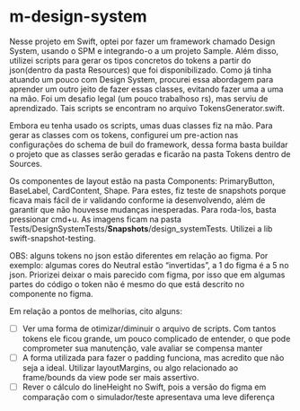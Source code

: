 # m-design-system
Nesse projeto em Swift, optei por fazer um framework chamado Design System, usando o SPM e integrando-o a um projeto Sample. Além disso, utilizei scripts para gerar os tipos concretos do tokens a partir do json(dentro da pasta Resources) que foi disponibilizado. Como já tinha atuando um pouco com Design System, procurei essa abordagem para aprender um outro jeito de fazer essas classes, evitando fazer uma a uma na mão. Foi um desafio legal (um pouco trabalhoso rs), mas serviu de aprendizado. Tais scripts se encontram no arquivo TokensGenerator.swift. 

Embora eu tenha usado os scripts, umas duas classes fiz na mão. Para gerar as classes com os tokens, configurei um pre-action nas configurações do schema de buil do framework, dessa forma basta buildar o projeto que as classes serão geradas e ficarão na pasta Tokens dentro de Sources. 

Os componentes de layout estão na pasta Components: PrimaryButton, BaseLabel, CardContent, Shape. Para estes, fiz teste de snapshots porque ficava mais fácil de ir validando conforme ia desenvolvendo, além de garantir que não houvesse mudanças inesperadas. Para roda-los, basta pressionar cmd+u. As imagens ficam na pasta Tests/DesignSystemTests/__Snapshots__/design_systemTests. Utilizei a lib swift-snapshot-testing. 

OBS: alguns tokens no json estão diferentes em relação ao figma. Por exemplo: algumas cores do Neutral estão “invertidas”, a 1 do figma é a 5 no json. Priorizei deixar o mais parecido com figma, por isso que em algumas partes do código o token não é mesmo do que está descrito no componente no figma. 


Em relação a pontos de melhorias, cito alguns:
- [ ]  Ver uma forma de otimizar/diminuir o arquivo de scripts. Com tantos tokens ele ficou grande, um pouco complicado de entender, o que pode comprometer sua manutenção, vale avaliar se compensa manter
- [ ] A forma utilizada para fazer o padding funciona, mas acredito que não seja a ideal. Utilizar layoutMargins, ou algo relacionado ao frame/bounds da view pode ser mais assertivo. 
- [ ] Rever o cálculo do lineHeight no Swift, pois a versão do figma em comparação com o simulador/teste apresentava uma leve diferença 
